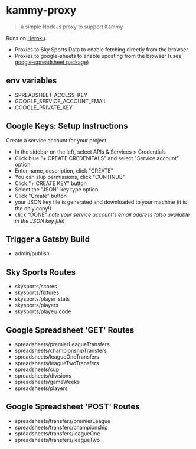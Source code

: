 # kammy-proxy

 > a simple NodeJs proxy to support Kammy

Runs on [Heroku](https://dashboard.heroku.com/apps/kammy-proxy).
 - Proxies to Sky Sports Data to enable fetching directly from the browser.
 - Proxies to google-sheets to enable updating from the browser (uses [google-spreadsheet package](https://github.com/theoephraim/node-google-spreadsheet))

## env variables

 - SPREADSHEET_ACCESS_KEY
 - GOOGLE_SERVICE_ACCOUNT_EMAIL
 - GOOGLE_PRIVATE_KEY

 ## Google Keys: Setup Instructions

Create a service account for your project
  - In the sidebar on the left, select APIs & Services > Credentials
  - Click blue "+ CREATE CREDENITALS" and select "Service account" option
  - Enter name, description, click "CREATE"
  - You can skip permissions, click "CONTINUE"
  - Click "+ CREATE KEY" button
  - Select the "JSON" key type option
  - Click "Create" button
  - your JSON key file is generated and downloaded to your machine (it is the only copy!)
  - click "DONE"
_note your service account's email address (also available in the JSON key file)_

## Trigger a Gatsby Build

 - admin/publish

## Sky Sports Routes
 - skysports/scores
 - skysports/fixtures
 - skysports/player_stats
 - skysports/players
 - skysports/player/:code

## Google Spreadsheet 'GET' Routes
 - spreadsheets/premierLeagueTransfers
 - spreadsheets/championshipTransfers
 - spreadsheets/leagueOneTransfers
 - spreadsheets/leagueTwoTransfers
 - spreadsheets/cup
 - spreadsheets/divisions
 - spreadsheets/gameWeeks
 - spreadsheets/players

## Google Spreadsheet 'POST' Routes
 - spreadsheets/transfers/premierLeague
 - spreadsheets/transfers/championship
 - spreadsheets/transfers/leagueOne
 - spreadsheets/transfers/leagueTwo
